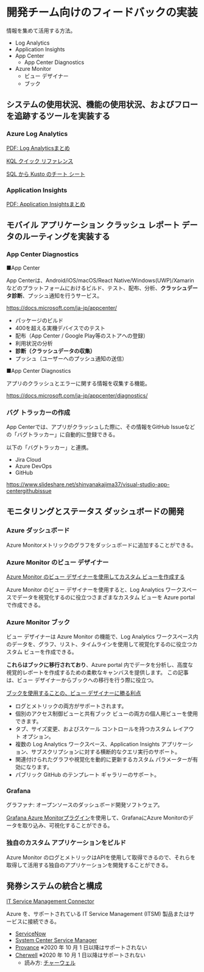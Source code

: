 # 開発チーム向けのフィードバックの実装

情報を集めて活用する方法。

- Log Analytics
- Application Insights
- App Center
  - App Center Diagnostics
- Azure Monitor
  - ビュー デザイナー
  - ブック

## システムの使用状況、機能の使用状況、およびフローを追跡するツールを実装する

### Azure Log Analytics

[PDF: Log Analyticsまとめ](../AZ-104/pdf/mod11/Log%20Analytics.pdf)

[KQL クイック リファレンス](https://docs.microsoft.com/ja-jp/azure/data-explorer/kql-quick-reference)

[SQL から Kusto のチート シート](https://docs.microsoft.com/ja-jp/azure/data-explorer/kusto/query/sqlcheatsheet)

### Application Insights

[PDF: Application Insightsまとめ](../az-204/pdf/mod12/Application%20Insightsの主な機能.pdf)

## モバイル アプリケーション クラッシュ レポート データのルーティングを実装する

### App Center Diagnostics

■App Center

App Centerは、Android/iOS/macOS/React Native/Windows(UWP)/Xamarinなどのプラットフォームにおけるビルド、テスト、配布、分析、**クラッシュデータ診断**、プッシュ通知を行うサービス。

https://docs.microsoft.com/ja-jp/appcenter/

- パッケージのビルド
- 400を超える実機デバイスでのテスト
- 配布（App Center / Google Play等のストアへの登録）
- 利用状況の分析
- **診断（クラッシュデータの収集）**
- プッシュ（ユーザーへのプッシュ通知の送信）

■App Center Diagnostics

アプリのクラッシュとエラーに関する情報を収集する機能。

https://docs.microsoft.com/ja-jp/appcenter/diagnostics/

### バグ トラッカーの作成

App Centerでは、アプリがクラッシュした際に、その情報をGitHub Issueなどの「バグトラッカー」に自動的に登録できる。

以下の「バグトラッカー」と連携。

- Jira Cloud
- Azure DevOps
- GitHub

https://www.slideshare.net/shinyanakajima37/visual-studio-app-centergithubissue

## モニタリングとステータス ダッシュボードの開発

### Azure ダッシュボード

Azure Monitorメトリックのグラフをダッシュボードに追加することができる。

### Azure Monitor のビュー デザイナー

[Azure Monitor のビュー デザイナーを使用してカスタム ビューを作成する](https://docs.microsoft.com/ja-jp/azure/azure-monitor/visualize/view-designer)

Azure Monitor のビュー デザイナーを使用すると、Log Analytics ワークスペースでデータを視覚化するのに役立つさまざまなカスタム ビューを Azure portal で作成できる。

### Azure Monitor ブック

ビュー デザイナーは Azure Monitor の機能で、Log Analytics ワークスペース内のデータを、グラフ、リスト、タイムラインを使用して視覚化するのに役立つカスタム ビューを作成できる。

**これらはブックに移行されており**、Azure portal 内でデータを分析し、高度な視覚的レポートを作成するための柔軟なキャンバスを提供します。 この記事は、ビュー デザイナーからブックへの移行を行う際に役立つ。

[ブックを使用することの、ビュー デザイナーに勝る利点](https://docs.microsoft.com/ja-jp/azure/azure-monitor/visualize/view-designer-conversion-overview#advantages-of-using-workbooks-over-view-designer)

- ログとメトリックの両方がサポートされます。
- 個別のアクセス制御ビューと共有ブック ビューの両方の個人用ビューを使用できます。
- タブ、サイズ変更、およびスケール コントロールを持つカスタム レイアウト オプション。
- 複数の Log Analytics ワークスペース、Application Insights アプリケーション、サブスクリプションに対する横断的なクエリ実行のサポート。
- 関連付けられたグラフや視覚化を動的に更新するカスタム パラメーターが有効になります。
- パブリック GitHub のテンプレート ギャラリーのサポート。

### Grafana

グラファナ: オープンソースのダッシュボード開発ソフトウェア。

[Grafana Azure Monitorプラグイン](https://grafana.com/grafana/plugins/grafana-azure-monitor-datasource/)を使用して、GrafanaにAzure Monitorのデータを取り込み、可視化することができる。

### 独自のカスタム アプリケーションをビルド

Azure Monitor のログとメトリックはAPIを使用して取得できるので、それらを取得して活用する独自のアプリケーションを開発することができる。

## 発券システムの統合と構成

[IT Service Management Connector](https://docs.microsoft.com/ja-jp/azure/azure-monitor/alerts/itsmc-overview)

Azure を、サポートされている IT Service Management (ITSM) 製品またはサービスに接続できる。

- [ServiceNow](https://www.servicenow.co.jp/)
- [System Center Service Manager](https://news.mynavi.jp/techplus/article/systemcenter-11/)
- [Provance](https://www.provance.com/) ※2020 年 10 月 1 日以降はサポートされない
- [Cherwell](https://www.cherwell.com/) ※2020 年 10 月 1 日以降はサポートされない
  - 読み方: [チャーウェル](https://www.ivanti.co.jp/company/history/cherwell)